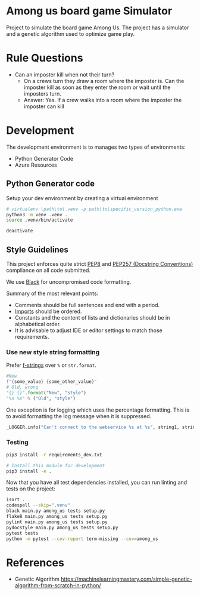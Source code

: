 # Among us board game Simulator

Project to simulate the board game Among Us. The project has a simulator and a genetic algorithm used to optimize game play.

# Rule Questions

- Can an imposter kill when not their turn?
    - On a crews turn they draw a room where the imposter is. Can the imposter kill as soon as they enter the room or wait until the imposters turn.
    - Answer: Yes. If a crew walks into a room where the imposter the imposter can kill 

# Development

The development environment is to manages two types of environments:

- Python Generator Code
- Azure Resources

## Python Generator code

Setup your dev environment by creating a virtual environment

```bash
# virtualenv \path\to\.venv -p path\to\specific_version_python.exe
python3 -m venv .venv .
source .venv/bin/activate

deactivate
```

## Style Guidelines

This project enforces quite strict [PEP8](https://www.python.org/dev/peps/pep-0008/) and [PEP257 (Docstring Conventions)](https://www.python.org/dev/peps/pep-0257/) compliance on all code submitted.

We use [Black](https://github.com/psf/black) for uncompromised code formatting.

Summary of the most relevant points:

- Comments should be full sentences and end with a period.
- [Imports](https://www.python.org/dev/peps/pep-0008/#imports) should be ordered.
- Constants and the content of lists and dictionaries should be in alphabetical order.
- It is advisable to adjust IDE or editor settings to match those requirements.


### Use new style string formatting

Prefer [f-strings](https://docs.python.org/3/reference/lexical_analysis.html#f-strings) over ``%`` or ``str.format``.

```python
#New
f"{some_value} {some_other_value}"
# Old, wrong
"{} {}".format("New", "style")
"%s %s" % ("Old", "style")
```

One exception is for logging which uses the percentage formatting. This is to avoid formatting the log message when it is suppressed.

```python
_LOGGER.info("Can't connect to the webservice %s at %s", string1, string2)
```

### Testing

```bash
pip3 install -r requirements_dev.txt

# Install this module for development
pip3 install -e .
```

Now that you have all test dependencies installed, you can run linting and tests on the project:

```bash
isort .
codespell --skip=".venv"
black main.py among_us tests setup.py
flake8 main.py among_us tests setup.py
pylint main.py among_us tests setup.py
pydocstyle main.py among_us tests setup.py
pytest tests
python -m pytest --cov-report term-missing --cov=among_us

```

# References
- Genetic Algorithm https://machinelearningmastery.com/simple-genetic-algorithm-from-scratch-in-python/